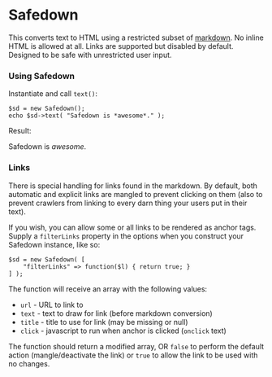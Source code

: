 # Safedown

This converts text to HTML using a restricted subset of [markdown][1]. No inline 
HTML is allowed at all. Links are supported but disabled by default. Designed 
to be safe with unrestricted user input.

[1]: https://daringfireball.net/projects/markdown/syntax

### Using Safedown

Instantiate and call `text()`:

	$sd = new Safedown();
	echo $sd->text( "Safedown is *awesome*." );

Result:
	<p>Safedown is <em>awesome</em>.</p>

### Links

There is special handling for links found in the markdown. By default, both
automatic and explicit links are mangled to prevent clicking on them (also
to prevent crawlers from linking to every darn thing your users put in their
text).

If you wish, you can allow some or all links to be rendered as anchor tags. 
Supply a `filterLinks` property in the options when you construct your Safedown
instance, like so:

	$sd = new Safedown( [
		"filterLinks" => function($l) { return true; }
	] );

The function will receive an array with the following values:
* `url` - URL to link to
* `text` - text to draw for link (before markdown conversion)
* `title` - title to use for link (may be missing or null)
* `click` - javascript to run when anchor is clicked (`onclick` text)

The function should return a modified array, OR `false` to perform the default 
action (mangle/deactivate the link) or `true` to allow the link to be used 
with no changes.


